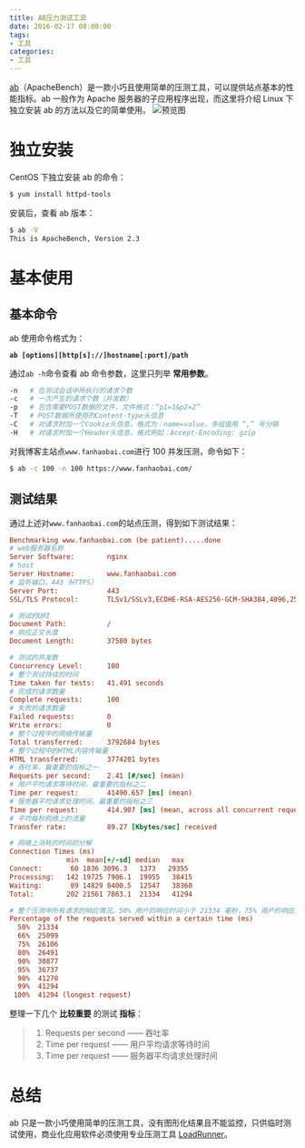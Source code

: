 ```yaml
---
title: AB压力测试工具
date: 2016-02-17 08:00:00
tags:
- 工具
categories:
- 工具
---
```


[ab](http://baike.baidu.com/link?url=b4bhuzwBAf5Zyh5lkcs_r_vOQAOINHPzuE8Z9oOvSoVwO4rqYARKLon6QzZmmVqbs2jxKudsBMXnoIQ7w0OdLCnPzaaKFnoMpuUGwnoMxw)（ApacheBench）是一款小巧且使用简单的压测工具，可以提供站点基本的性能指标。ab 一般作为 Apache 服务器的子应用程序出现，而这里将介绍 Linux 下独立安装 ab 的方法以及它的简单使用。
![预览图](https://img.fanhaobai.com/2016/02/ab/c390e541-7bb5-453e-bba5-adc31e9034f2.png)<!--more-->


# 独立安装

CentOS 下独立安装 ab 的命令：

```Bash
$ yum install httpd-tools
```

安装后，查看 ab 版本：

```Bash
$ ab -V
This is ApacheBench, Version 2.3
```

# 基本使用

## 基本命令

ab 使用命令格式为：

**`ab [options][http[s]://]hostname[:port]/path`**

通过`ab -h`命令查看 ab 命令参数，这里只列举 **常用参数**。

```Bash
-n   # 在测试会话中所执行的请求个数
-c   # 一次产生的请求个数（并发数）
-p   # 包含需要POST数据的文件，文件格式：“p1=1&p2=2”
-T   # POST数据所使用的Content-type头信息
-C   # 对请求附加一个Cookie头信息，格式为：name=value，多组值用 “,” 号分隔
-H   # 对请求附加一个Header头信息，格式例如：Accept-Encoding: gzip
```

对我博客主站点`www.fanhaobai.com`进行 100 并发压测，命令如下：

```Bash
$ ab -c 100 -n 100 https://www.fanhaobai.com/
```

## 测试结果

通过上述对`www.fanhaobai.com`的站点压测，得到如下测试结果：

```Ini
Benchmarking www.fanhaobai.com (be patient).....done
# web服务器名称
Server Software:        nginx
# host
Server Hostname:        www.fanhaobai.com
# 监听端口，443（HTTPS）
Server Port:            443
SSL/TLS Protocol:       TLSv1/SSLv3,ECDHE-RSA-AES256-GCM-SHA384,4096,256

# 测试的URI
Document Path:          /
# 响应正文长度
Document Length:        37580 bytes

# 测试的并发数
Concurrency Level:      100
# 整个测试持续的时间
Time taken for tests:   41.491 seconds
# 完成的请求数量
Complete requests:      100
# 失败的请求数量
Failed requests:        0
Write errors:           0
# 整个过程中的网络传输量
Total transferred:      3792684 bytes
# 整个过程中的HTML内容传输量
HTML transferred:       3774201 bytes
# 吞吐率，最重要的指标之一
Requests per second:    2.41 [#/sec] (mean)
# 用户平均请求等待时间，最重要的指标之二
Time per request:       41490.657 [ms] (mean)
# 服务器平均请求处理时间，最重要的指标之三
Time per request:       414.907 [ms] (mean, across all concurrent requests)
# 平均每秒网络上的流量
Transfer rate:          89.27 [Kbytes/sec] received

# 网络上消耗的时间的分解
Connection Times (ms)
              min  mean[+/-sd] median   max
Connect:       60 1836 3096.3   1373   29355
Processing:   142 19725 7906.1  19955   38415
Waiting:       89 14829 8400.5  12547   38360
Total:        202 21561 7863.1  21334   41294

# 整个压测中所有请求的响应情况。50% 用户的响应时间小于 21334 毫秒，75% 用户的响应时间小于26106 毫秒，最长响应时间小于 41294 毫秒。
Percentage of the requests served within a certain time (ms)
  50%  21334
  66%  25099
  75%  26106
  80%  26491
  90%  30877
  95%  36737
  98%  41278
  99%  41294
 100%  41294 (longest request)
```

整理一下几个 **比较重要** 的测试 **指标**：

> 1. Requests per second —— 吞吐率
> 2. Time per request ——  用户平均请求等待时间
> 3. Time per request ——  服务器平均请求处理时间

# 总结

ab 只是一款小巧使用简单的压测工具，没有图形化结果且不能监控，只供临时测试使用，商业化应用软件必须使用专业压测工具 [LoadRunner](http://baike.baidu.com/link?url=lJ3RJi0dFKBXNaPAEBvbvwr0dY4Cjd13NV5JuwbsXpZR69gaZGp0cpfYlvuJCDkfvi1wprca9_3q_ipH0P2URP4pvJzkDmrgCGjPuEOITDi)。

